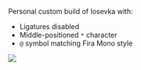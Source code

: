 Personal custom build of Iosevka with:

- Ligatures disabled
- Middle-positioned `*` character
- `@` symbol matching Fira Mono style

![](https://i.imgur.com/uPIzqv6.png)
